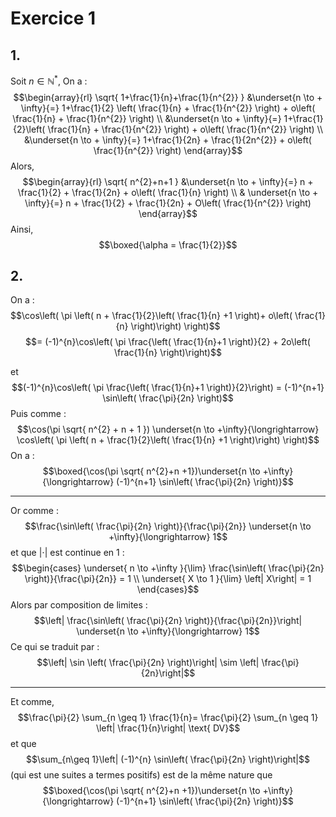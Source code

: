 # Exercice 1
## 1. 
Soit $n \in \mathbb{N}^{*}$, 
On a : 
$$\begin{array}{rl}
\sqrt{ 1+\frac{1}{n}+\frac{1}{n^{2}} } &\underset{n \to + \infty}{=} 1+\frac{1}{2} \left( \frac{1}{n} + \frac{1}{n^{2}} \right) + o\left( \frac{1}{n} + \frac{1}{n^{2}} \right) \\
&\underset{n \to + \infty}{=} 1+\frac{1}{2}\left( \frac{1}{n} + \frac{1}{n^{2}} \right) + o\left( \frac{1}{n^{2}} \right) \\
&\underset{n \to + \infty}{=} 1+\frac{1}{2n} + \frac{1}{2n^{2}} + o\left( \frac{1}{n^{2}} \right)
\end{array}$$
Alors, 
$$\begin{array}{rl}
\sqrt{ n^{2}+n+1 } &\underset{n \to + \infty}{=} n + \frac{1}{2} + \frac{1}{2n} + o\left( \frac{1}{n} \right) \\
& \underset{n \to + \infty}{=} n + \frac{1}{2} + \frac{1}{2n} + O\left( \frac{1}{n^{2}} \right)
\end{array}$$
Ainsi,
$$\boxed{\alpha = \frac{1}{2}}$$

## 2.
On a :
$$\cos\left( \pi \left( n + \frac{1}{2}\left( \frac{1}{n} +1 \right)+ o\left( \frac{1}{n} \right)\right) \right)$$
$$= (-1)^{n}\cos\left( \pi \frac{\left( \frac{1}{n}+1 \right)}{2} + 2o\left( \frac{1}{n} \right)\right)$$
$$$$

et
$$(-1)^{n}\cos\left( \pi \frac{\left( \frac{1}{n}+1 \right)}{2}\right) = (-1)^{n+1} \sin\left( \frac{\pi}{2n} \right)$$
Puis comme : 
$$\cos(\pi \sqrt{ n^{2} + n + 1 }) \underset{n \to +\infty}{\longrightarrow}  \cos\left( \pi \left( n + \frac{1}{2}\left( \frac{1}{n} +1 \right)\right) \right)$$
On a : 
$$\boxed{\cos(\pi \sqrt{ n^{2}+n +1})\underset{n \to +\infty}{\longrightarrow}  (-1)^{n+1} \sin\left( \frac{\pi}{2n} \right)}$$
___
Or comme :
$$\frac{\sin\left( \frac{\pi}{2n} \right)}{\frac{\pi}{2n}} \underset{n \to +\infty}{\longrightarrow} 1$$
et que $\left| \cdot\right|$ est continue en $1$ : 
$$\begin{cases}
\underset{ n \to +\infty }{\lim} \frac{\sin\left( \frac{\pi}{2n} \right)}{\frac{\pi}{2n}} = 1 \\
\underset{ X \to 1 }{\lim} \left| X\right| = 1
\end{cases}$$
Alors par composition de limites : 
$$\left| \frac{\sin\left( \frac{\pi}{2n} \right)}{\frac{\pi}{2n}}\right| \underset{n \to +\infty}{\longrightarrow} 1$$
Ce qui se traduit par : 
$$\left|  \sin \left( \frac{\pi}{2n} \right)\right| \sim \left|  \frac{\pi}{2n}\right|$$
___
Et comme, 
$$\frac{\pi}{2} \sum_{n \geq 1} \frac{1}{n}= \frac{\pi}{2} \sum_{n \geq 1} \left| \frac{1}{n}\right| \text{ DV}$$
et que 
$$\sum_{n\geq 1}\left| (-1)^{n} \sin\left( \frac{\pi}{2n} \right)\right|$$
(qui est une suites a termes positifs) est de la même nature que 
$$\boxed{\cos(\pi \sqrt{ n^{2}+n +1})\underset{n \to +\infty}{\longrightarrow}  (-1)^{n+1} \sin\left( \frac{\pi}{2n} \right)}$$